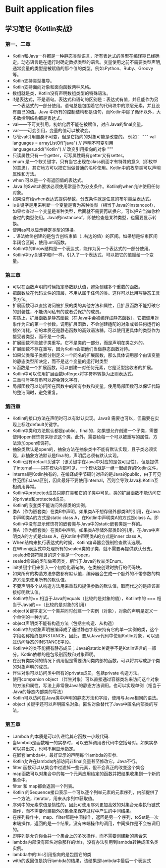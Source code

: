 # Built application files

## 学习笔记《Kotlin实战》

### 第一、二章
* Kotlin和Java一样都是一种静态类型语言，所有表达式的类型在编译期已经确定。动态语言是在运行时确定数据类型的语言。变量使用之前不需要类型声明,通常变量的类型是被赋值的那个值的类型。例如:Python、Ruby、Groovy等。
* Kotlin支持类型推导。
* Kotlin支持面向对象和面向函数两种风格。
* 数组就是类，Kotlin没有声明数组类型的特殊语法。
* if是表达式，不是语句。表达式和语句的区别是：表达式有值，并且能作为另一个表达式的一部分使用。语句总是包围着它的代码块中的顶层元素，并且没有自己的值。Java 中所有的控制结构都是语句，而Kotlin中除了循环以外，大多数控制结构都是表达式。
* val——不可变引用，初始化后不能在被赋值，对应Java的final变量。
* var——可变引用，变量的值可以被改变。
* 尽管val引用自身不可变，但是它指向的对象可能是改变的。 例如：
"""
  val languages = arrayListOf("java") // 声明不可变引用
  languages.add("Kotlin")             // 改变引用指向的对象
"""
* 只读属性只有一个getter，可写属性既有getter又有setter。
* enum 是一个软关键字，只有当它出现在class前面才有特殊的意义（即枚举的意思），其它地方可以把它当做普通的名称使用。Kotlin中的枚举类可以声明属性和方法。
* when 可以是一个有返回值的表达式。
* Java 的Switch要求必须使用常量作为分支条件。Kotlin的when允许使用任何对象。
* 如果没有给when表达式提供参数，分支条件就是任意的布尔类型表达式。
* is关键字是用来判断一个变量是否为某种类型（相当于Java的instanceof），如果检查过一个变量是某种类型，后面就不需要再转换它，可以把它当做你检查过的类型使用。Java的instanceof，即使检查是某种类型，也需要显示转换。
* 使用as可以显示特定类型的转换。
* .. 语法始终创建的是包含创结束值（..右边的值）的区间。如果想是结束区间半闭合区间，使用until函数。
* Kotlin中的throw结构是一个表达式，能作为另一个表达式的一部分使用。
* Kotlin中try关键字和if一样，引入了一个表达式，可以把它的值赋给一个变量。

### 第三章
* 可以在函数声明的时候指定参数默认值，避免创建多个重载的函数。
* 把函数放在代码文件的顶层，不用从属于任何的类。这样可以比用写静态工具类方法。
* 扩展函数可以直接访问被扩展的类的其他方法和属性，且扩展函数不能打破它的封装性，不能访问私有的或者受保护的成员。
* 实质上，扩展函数是静态函数（在Java中会被编译成静态函数），它把调用对象作为它的第一个参数。调用扩展函数，不会创建适配的对象或者任何运行的额外消耗。它的本质还是静态函数的高效语法糖。可以使用更具体的类型作为接受者类型，而不是一个类。
* 扩展函数不能被子类重写。它不是类的一部分，而是声明在类之外的。
* 扩展函数不存在重写，因为Kotlin会把他们当做静态函数对待。
* 如果父类和子类都分别定义一个同名的扩展函数，那么具体调用那个由该变量的静态类型所决定，而不是这个变量的运行时类型
* to函数是一个扩展函数，可以创建一对任何元素，它是泛型接收者的扩展。
* Kotlin中可以使用扩展函数toRegex将字符串转换为正则表达式。
* 三重引号字符串可以避免转义字符，
* 局部函数可以访问所在函数中的所有参数和变量。使用局部函数可以保证代码的整洁同时，避免重复。

### 第四章
* Kotlin的接口方法在声明时可以有默认实现。Java8 需要也可以，但需要在实现上标注default关键字。
* Kotlin中类和方法默认都是public、final的，如果想允许创建一个子类，需要使用open修饰符来标识这个类。此外，需要给每一个可以被重写的属性、方法添加open修饰符。
* 抽象类默认是open的，抽象方法在抽象类中不能有默认实现，且子类必须实现，非抽象方法默认是final的，声明后必须有默认实现。
* Kotlin没有default关键字（该关键字在Java中对应的是包可见性），但是提供了internal——只在模块内部可见，一个模块就是一组一起编译的Kotlin文件。
* internal是Kotlin独有的，在编译成字节码时对应的是Java的public，由于可见性范围和Java区别，因此最好不要使用internal，否则会导致Java和Kotlin互相调用异常。
* Kotlin中protected成员只能在类和它的子类中可见，类的扩展函数不能访问它的private和protected成员。
* Kotlin的嵌套类不能访问外部类的实例。
* 类A（作为嵌套类）在类B中声明，如果类A不想存储外部类B的引用，在Java中声明类A的方式是static class A，在Kotlin中声明类A的方式是class A。即Kotlin中没有显示修饰符的嵌套类与Java中的static嵌套类是一样的。
* 类A（作为嵌套类）在类B中声明，如果类A存储外部类B的引用，在Java中声明类A的方式是class A，在Kotlin中声明类A的方式是inner class A。
* When结构来执行表达式的时候，Kotlin编译器会强制检查默认选项。
* 在When表达式中处理所有的sealed类的子类，就不需要再提供默认分支。sealed修饰符隐含的这个类是一个open。
* sealed修饰的类叫做密闭类，相当于Java的枚举类Enum。
* init关键字用来引入一个初始化语句块，在类被创建时执行的代码块。
* 如果所有的构造方法参数都有默认值，编译器会生成一个额外的不带参数的构造方法来使用所有的默认值。
* 不要声明多个从构造方法用来重载和提供参数的默认值，取而代之的是应该直接标明默认值。
* Kotlin中的== 相当于Java的equals（比较的是对象的值），Kotlin中的 === 相当于Java的==（比较的是对象的引用）
* object关键字定义一个类并同时创建一个实例（对象），对象的声明是定义一个单例的一种方式。
* object声明类不能有构造方法（包括主构造、从构造）
* Kotlin中的对象声明被编译成了通过静态字段来持有它的单一实例的类，这个字段名称始终是INSTANCE，因此，要从Java代码中使用Kotlin对象，可以通过访问静态的INSTANCE字段。
* Kotlin中的类不能拥有静态成员；Java的static关键字不是Kotlin语言的一部分。Kotlin依赖的是包级别函数和对象声明。
* 在没有类实例的情况下调用但是需要访问类内部的函数，可以将其写成那个类的对象声明的成员。
* 伴生对象可以访问类中所有的private成员，包括private 构造方法。
* 使用companion object （伴生对象）可以直接通过容器类名来访问这个对象的方法和属性，写法上非常像Java的静态方法调用。也可以实现单例（相当于Java的静态内部类的写法）
* Kotlin可以访问在Java类中声明的静态方法和字段，使用与Java相同的语法。
* object 关键字还可以声明匿名对象。匿名对象替代了Java中匿名内部类的写法。

### 第五章
* Lambda 的本质是可以传递给其它函数一小段代码.
* 当lambda是函数唯一的实参时，可以去掉调用者代码中空括号对。如果实参可以导出来，也可不用显示指定。
* 在嵌套lambda中，最好显示的声明每个lambda的实参.
* Kotlin允许在lambda内部访问非final变量甚至修改它，Java不行。
* filter 函数可以从集合中过滤掉一些元素，但不会真正的改变这个集合
* map函数可以对集合中的每一个元素应用给定的函数并把结果收集到一个新的集合中。
* filter 和 map都会返回一个列表。
* Kotlin 的Sequence接口表示一个可以逐个列举元素的元素序列，内部提供了一个方法，iterator，用来从序列中获取值。
* 序列中的元素求值是惰性的，因此可使用序列更加高效的对集合元素执行链式操作，而不需要创建额外的集合来保存过程中产生的中间结果。
* 在序列操作中，map、filter都是中间操作，返回是另一个序列，toSet是一次末端操作，返回的是一个结果。没有末端操作的调用，中间操作是不会被调用的。
* 即序列是允许你合并一个集合上的多次操作，而不需要创建新的集合来
* lambda内部没有匿名对象那样的this，没有办法引用到lambda转换成匿名类实例。
* lambda中的this引用指向的是包围它的类
* with的返回值是执行lambda的结果，该结果是lambda中最后一个表达式
















